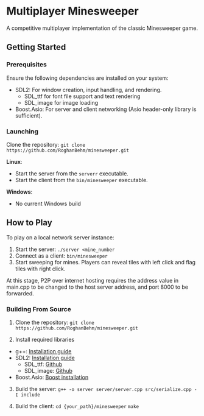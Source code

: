 # Multiplayer Minesweeper
A competitive multiplayer implementation of the classic Minesweeper game.

## Getting Started

### Prerequisites
Ensure the following dependencies are installed on your system:

- SDL2: For window creation, input handling, and rendering.
  - SDL_ttf for font file support and text rendering
  - SDL_image for image loading
- Boost.Asio: For server and client networking (Asio header-only library is sufficient).

### Launching
Clone the repository: `git clone https://github.com/RoghanBehm/minesweeper.git`

**Linux**:
- Start the server from the `serverr` executable.
- Start the client from the `bin/minesweeper` executable.

**Windows**:
- No current Windows build

## How to Play
To play on a local network server instance:
1. Start the server:
`./server <mine_number`
2. Connect as a client:
`bin/minesweeper`
3. Start sweeping for mines. Players can reveal tiles with left click and flag tiles with right click.

At this stage, P2P over internet hosting requires the address value in main.cpp to be changed to the host server address, and port 8000 to be forwarded.

### Building From Source
1. Clone the repository:
`git clone https://github.com/RoghanBehm/minesweeper.git`

2. Install required libraries
- g++: [Installation guide](https://gcc.gnu.org/install/)
- SDL2: [Installation guide](https://wiki.libsdl.org/SDL2/Installation)
  - SDL_ttf: [Github](https://github.com/libsdl-org/SDL_image)
  - SDL_image: [Github](https://github.com/libsdl-org/SDL_ttf)
- Boost.Asio: [Boost installation](https://www.boost.org/users/download/)

3. Build the server:
`g++ -o server server/server.cpp src/serialize.cpp -I include`

4. Build the client:
`cd {your_path}/minesweeper`
`make`

